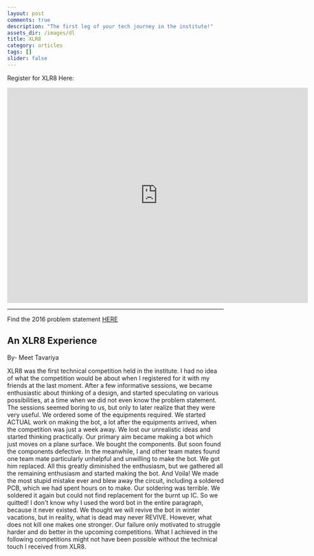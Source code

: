 ```yaml
---
layout: post
comments: true
description: "The first leg of your tech journey in the institute!"
assets_dir: /images/dl
title: XLR8
category: articles
tags: []
slider: false
---
```

<!-- 
<div id="sliderFrame">
    <div id="slider">
        <img src="{{ site.url }}/images/XLR8/XLR81.jpg"/>
        <img src="{{ site.url }}/images/XLR8/XLR82.jpg" />
        <img src="{{ site.url }}/images/XLR8/XLR83.jpg" />
        <img src="{{ site.url }}/images/XLR8/XLR84.jpg" />
        <img src="{{ site.url }}/images/XLR8/XLR85.jpg" />
    </div>
</div> -->

Register for XLR8 Here:
<iframe src="https://docs.google.com/forms/d/e/1FAIpQLSdhYOB9h60x3t73wMvMPlBY3yAGoZHWYdwmrhBnRK581Q8fiA/viewform?embedded=true" width="700" height="500" frameborder="0" marginheight="0" marginwidth="0">Loading...</iframe>
<br />
<hr />

Find the 2016 problem statement <a href="{{ site.url }}/images/XLR8/XLR8_Problem_Statement.pdf">HERE</a>


## An XLR8 Experience
By- Meet Tavariya

XLR8 was the first technical competition held in the institute. I had no idea of what the competition would be about when I registered for it with my friends at the last moment.
After a few informative sessions, we became enthusiastic about thinking of a design, and started speculating on various possibilities, at a time when we did not even know the problem statement. The sessions seemed boring to us, but only to later realize that they were very useful. We ordered some of the equipments required. We started ACTUAL work on making the bot, a lot after the equipments arrived, when the competition was just a week away. We lost our unrealistic ideas and started thinking practically. Our primary aim became making a bot which just moves on a plane surface. We bought the components. But soon found the components defective. In the meanwhile, I and other team mates found one team mate particularly unhelpful and unwilling to make the bot. We got him replaced. All this greatly diminished the enthusiasm, but we gathered all the remaining enthusiasm and started making the bot. And Voila! We made the most stupid mistake ever and blew away the circuit, including a soldered PCB, which we had spent hours on to make. Our soldering was terrible. We soldered it again but could not find replacement for the burnt up IC. So we quitted!
I don't know why I used the word bot in the entire paragraph, because it never existed. We thought we will revive the bot in winter vacations, but in reality, what is dead may never REVIVE.
However, what does not kill one makes one stronger. Our failure only motivated to struggle harder and do better in the upcoming competitions. What I achieved in the following competitions might not have been possible without the technical touch I received from XLR8.
